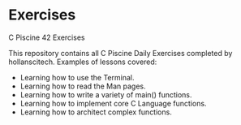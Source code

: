 # Exercises
C Piscine 42 Exercises

This repository contains all C Piscine Daily Exercises completed by hollanscitech. 
Examples of lessons covered:
* Learning how to use the Terminal.
* Learning how to read the Man pages.
* Learning how to write a variety of main() functions.
* Learning how to implement core C Language functions.
* Learning how to architect complex functions.
